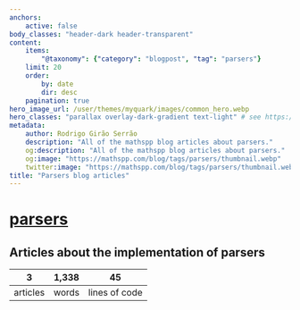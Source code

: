 ```yaml
---
anchors:
    active: false
body_classes: "header-dark header-transparent"
content:
    items:
        "@taxonomy": {"category": "blogpost", "tag": "parsers"}
    limit: 20
    order:
        by: date
        dir: desc
    pagination: true
hero_image_url: /user/themes/myquark/images/common_hero.webp
hero_classes: "parallax overlay-dark-gradient text-light" # see https://demo.getgrav.org/blog-skeleton/blog/hero-classes
metadata:
    author: Rodrigo Girão Serrão
    description: "All of the mathspp blog articles about parsers."
    og:description: "All of the mathspp blog articles about parsers."
    og:image: "https://mathspp.com/blog/tags/parsers/thumbnail.webp"
    twitter:image: "https://mathspp.com/blog/tags/parsers/thumbnail.webp"
title: "Parsers blog articles"
---
```


# <a href="/blog/tags/parsers" class="label label-primary tag-title">parsers</a>


## Articles about the implementation of parsers



<table class="stats-table">
    <thead>
        <tr>
            <th style="text-align: center;">3</th>
            <th style="text-align: center;">1,338</th>
            <th style="text-align: center;">45</th>
        </tr>
    </thead>
    <tbody>
        <tr>
            <td style="text-align: center;">articles</td>
            <td style="text-align: center;">words</td>
            <td style="text-align: center;">lines of code</td>
        </tr>
    </tbody>
</table>